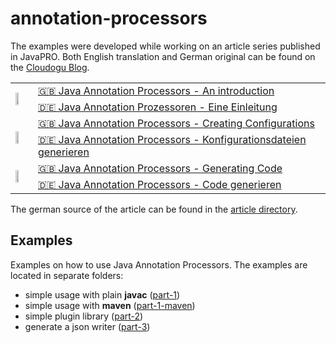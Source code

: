 # annotation-processors

The examples were developed while working on an article series published in JavaPRO.
Both English translation and German original can be found on the [Cloudogu Blog](https://cloudogu.com/en/blog/?mtm_campaign=java-annotations&mtm_kwd=blog&mtm_source=github&mtm_medium=link).

<table  border="0">
  <tr>
    <td rowspan="2"><img src="https://cloudogu.com/images/blog/2018/Java_Annotation_1_150x150.png" width=50% /></td>
    <td><a href="https://cloudogu.com/en/blog/Java-Annotation-Processors_1-Intro?mtm_campaign=java-annotations&mtm_kwd=blog&mtm_source=github&mtm_medium=link"> 🇬🇧 Java Annotation Processors - An introduction</a></td>
  </tr>
  <tr>
   <td><a href="https://cloudogu.com/de/blog/Java-Annotation-Prozessoren_1-Einleitung?mtm_campaign=java-annotations&mtm_kwd=blog&mtm_source=github&mtm_medium=link"> 🇩🇪 Java Annotation Prozessoren - Eine Einleitung</a></td>
  </tr>
 
  <tr>
    <td rowspan="2"><img src="https://cloudogu.com/images/blog/2018/Java_Annotation_2_150x150.png" width=50% /></td>
    <td><a href="https://cloudogu.com/en/blog/Java-Annotation-Processors_2-Creating-Configurations?mtm_campaign=java-annotations&mtm_kwd=blog&mtm_source=github&mtm_medium=link"> 🇬🇧 Java Annotation Processors - Creating Configurations</a></td>
  </tr>
  <tr>
   <td><a href="https://cloudogu.com/de/blog/Java-Annotation-Processors_2-Konfigurationsdateien-generieren?mtm_campaign=java-annotations&mtm_kwd=blog&mtm_source=github&mtm_medium=link"> 🇩🇪 Java Annotation Processors - Konfigurationsdateien generieren</a></td>
  </tr>
  
  <tr>
    <td rowspan="2"><img src="https://cloudogu.com/images/blog/2018/Java_Annotation_3_150x150.png" width=50% /></td>
    <td><a href="https://cloudogu.com/en/blog/Java-Annotation-Processors_3-Generating-Code?mtm_campaign=java-annotations&mtm_kwd=blog&mtm_source=github&mtm_medium=link"> 🇬🇧 Java Annotation Processors - Generating Code</a></td>
  </tr>
  <tr>
   <td><a href="https://cloudogu.com/de/blog/Java-Annotation-Processors_3-Code-generieren?mtm_campaign=java-annotations&mtm_kwd=blog&mtm_source=github&mtm_medium=link"> 🇩🇪 Java Annotation Processors - Code generieren</a></td>
  </tr>
  
</table>

The german source of the article can be found in the [article directory](https://github.com/cloudogu/annotation-processors/tree/master/article).

## Examples

Examples on how to use Java Annotation Processors. The examples are located in separate folders:

* simple usage with plain **javac** ([part-1](https://github.com/cloudogu/annotation-processors/tree/master/part-1))
* simple usage with **maven** ([part-1-maven](https://github.com/cloudogu/annotation-processors/tree/master/part-1-maven))
* simple plugin library ([part-2](https://github.com/cloudogu/annotation-processors/tree/master/part-2))
* generate a json writer ([part-3](https://github.com/cloudogu/annotation-processors/tree/master/part-3))
